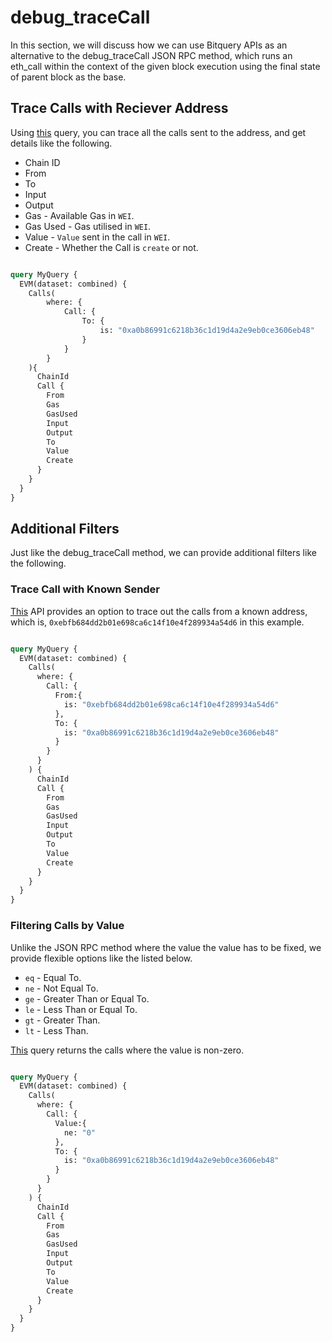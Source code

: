 # debug_traceCall

In this section, we will discuss how we can use Bitquery APIs as an alternative to the debug_traceCall JSON RPC method, which runs an eth_call within the context of the given block execution using the final state of parent block as the base.

<head>
  <meta name="title" content="debug_traceCall API - Ethereum - Transaction Execution Tracing"/>
  <meta name="description" content="Trace the execution of a smart contract function call on the Ethereum blockchain using the debug_traceCall API."/>
  <meta name="keywords" content="debug_traceCall API,Ethereum transaction tracing API,Ethereum smart contract tracing API,debug_traceCall documentation,smart contract execution,blockchain API,Ethereum web3 API,execution trace"/>
  <meta name="robots" content="index, follow"/>
  <meta http-equiv="Content-Type" content="text/html; charset=utf-8"/>
  <meta name="language" content="English"/>

  <meta property="og:type" content="website" />
  <meta
    property="og:title"
    content="How to Trace Ethereum Smart Contract Execution with debug_traceCall API"
  />
  <meta
    property="og:description"
    content="Trace the execution of a smart contract function call on the Ethereum blockchain using the debug_traceCall API."
  />

  <meta property="twitter:card" content="summary_large_image"/>
  <meta property="twitter:title" content="How to Trace Ethereum Smart Contract Execution with debug_traceCall API"/>
  <meta property="twitter:description" content="Trace the execution of a smart contract function call on the Ethereum blockchain using the debug_traceCall API."/>
</head>

## Trace Calls with Reciever Address
Using [this](https://ide.bitquery.io/debug_traceCall) query, you can trace all the calls sent to the address, and get details like the following.
- Chain ID
- From
- To
- Input
- Output
- Gas - Available Gas in `WEI`.
- Gas Used - Gas utilised in `WEI`.
- Value - `Value` sent in the call in `WEI`.
- Create - Whether the Call is `create` or not. 

``` graphql

query MyQuery {
  EVM(dataset: combined) {
    Calls(
        where: {
            Call: {
                To: {
                    is: "0xa0b86991c6218b36c1d19d4a2e9eb0ce3606eb48"
                }
            }
        }
    ){
      ChainId
      Call {
        From
        Gas
        GasUsed
        Input
        Output
        To
        Value
        Create
      }
    }
  }
}

```

## Additional Filters

Just like the debug_traceCall method, we can provide additional filters like the following.

### Trace Call with Known Sender
[This](https://ide.bitquery.io/debug_traceCall_1) API provides an option to trace out the calls from a known address, which is, `0xebfb684dd2b01e698ca6c14f10e4f289934a54d6` in this example.

``` graphql

query MyQuery {
  EVM(dataset: combined) {
    Calls(
      where: {
        Call: {
          From:{
            is: "0xebfb684dd2b01e698ca6c14f10e4f289934a54d6"
          },
          To: {
            is: "0xa0b86991c6218b36c1d19d4a2e9eb0ce3606eb48"
          }
        }
      }
    ) {
      ChainId
      Call {
        From
        Gas
        GasUsed
        Input
        Output
        To
        Value
        Create
      }
    }
  }
}

```

### Filtering Calls by Value

Unlike the JSON RPC method where the value the value has to be fixed, we provide flexible options like the listed below.
- `eq` - Equal To.
- `ne` - Not Equal To.
- `ge` - Greater Than or Equal To.
- `le` - Less Than or Equal To.
- `gt` - Greater Than.
- `lt` - Less Than.

[This](https://ide.bitquery.io/debug_traceCall_2) query returns the calls where the value is non-zero.

``` graphql

query MyQuery {
  EVM(dataset: combined) {
    Calls(
      where: {
        Call: {
          Value:{
            ne: "0"
          },
          To: {
            is: "0xa0b86991c6218b36c1d19d4a2e9eb0ce3606eb48"
          }
        }
      }
    ) {
      ChainId
      Call {
        From
        Gas
        GasUsed
        Input
        Output
        To
        Value
        Create
      }
    }
  }
}

```